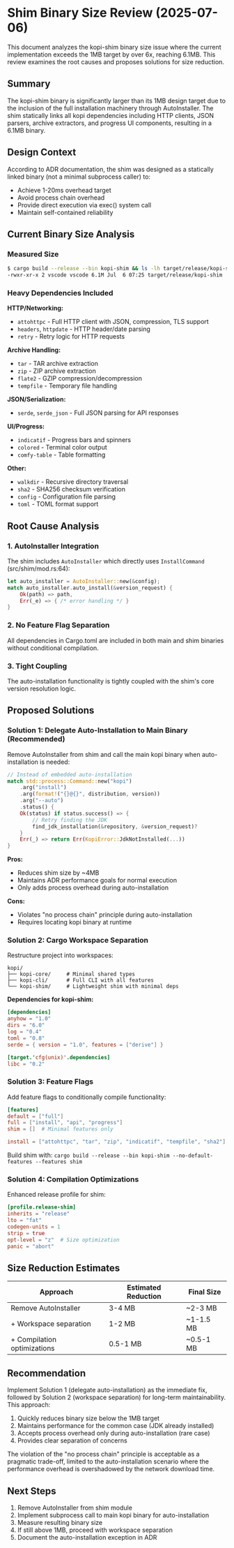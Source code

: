 # Shim Binary Size Review (2025-07-06)

This document analyzes the kopi-shim binary size issue where the current implementation exceeds the 1MB target by over 6x, reaching 6.1MB. This review examines the root causes and proposes solutions for size reduction.

## Summary

The kopi-shim binary is significantly larger than its 1MB design target due to the inclusion of the full installation machinery through AutoInstaller. The shim statically links all kopi dependencies including HTTP clients, JSON parsers, archive extractors, and progress UI components, resulting in a 6.1MB binary.

## Design Context

According to ADR documentation, the shim was designed as a statically linked binary (not a minimal subprocess caller) to:
- Achieve 1-20ms overhead target
- Avoid process chain overhead
- Provide direct execution via exec() system call
- Maintain self-contained reliability

## Current Binary Size Analysis

### Measured Size
```bash
$ cargo build --release --bin kopi-shim && ls -lh target/release/kopi-shim
-rwxr-xr-x 2 vscode vscode 6.1M Jul  6 07:25 target/release/kopi-shim
```

### Heavy Dependencies Included

**HTTP/Networking:**
- `attohttpc` - Full HTTP client with JSON, compression, TLS support
- `headers`, `httpdate` - HTTP header/date parsing
- `retry` - Retry logic for HTTP requests

**Archive Handling:**
- `tar` - TAR archive extraction
- `zip` - ZIP archive extraction  
- `flate2` - GZIP compression/decompression
- `tempfile` - Temporary file handling

**JSON/Serialization:**
- `serde`, `serde_json` - Full JSON parsing for API responses

**UI/Progress:**
- `indicatif` - Progress bars and spinners
- `colored` - Terminal color output
- `comfy-table` - Table formatting

**Other:**
- `walkdir` - Recursive directory traversal
- `sha2` - SHA256 checksum verification
- `config` - Configuration file parsing
- `toml` - TOML format support

## Root Cause Analysis

### 1. AutoInstaller Integration
The shim includes `AutoInstaller` which directly uses `InstallCommand` (src/shim/mod.rs:64):
```rust
let auto_installer = AutoInstaller::new(&config);
match auto_installer.auto_install(&version_request) {
    Ok(path) => path,
    Err(_e) => { /* error handling */ }
}
```

### 2. No Feature Flag Separation
All dependencies in Cargo.toml are included in both main and shim binaries without conditional compilation.

### 3. Tight Coupling
The auto-installation functionality is tightly coupled with the shim's core version resolution logic.

## Proposed Solutions

### Solution 1: Delegate Auto-Installation to Main Binary (Recommended)

Remove AutoInstaller from shim and call the main kopi binary when auto-installation is needed:

```rust
// Instead of embedded auto-installation
match std::process::Command::new("kopi")
    .arg("install")
    .arg(format!("{}@{}", distribution, version))
    .arg("--auto")
    .status() {
    Ok(status) if status.success() => {
        // Retry finding the JDK
        find_jdk_installation(&repository, &version_request)?
    }
    Err(_) => return Err(KopiError::JdkNotInstalled(...))
}
```

**Pros:**
- Reduces shim size by ~4MB
- Maintains ADR performance goals for normal execution
- Only adds process overhead during auto-installation

**Cons:**
- Violates "no process chain" principle during auto-installation
- Requires locating kopi binary at runtime

### Solution 2: Cargo Workspace Separation

Restructure project into workspaces:
```
kopi/
├── kopi-core/     # Minimal shared types
├── kopi-cli/      # Full CLI with all features  
└── kopi-shim/     # Lightweight shim with minimal deps
```

**Dependencies for kopi-shim:**
```toml
[dependencies]
anyhow = "1.0"
dirs = "6.0"
log = "0.4"
toml = "0.8"
serde = { version = "1.0", features = ["derive"] }

[target.'cfg(unix)'.dependencies]
libc = "0.2"
```

### Solution 3: Feature Flags

Add feature flags to conditionally compile functionality:
```toml
[features]
default = ["full"]
full = ["install", "api", "progress"]
shim = []  # Minimal features only

install = ["attohttpc", "tar", "zip", "indicatif", "tempfile", "sha2"]
```

Build shim with: `cargo build --release --bin kopi-shim --no-default-features --features shim`

### Solution 4: Compilation Optimizations

Enhanced release profile for shim:
```toml
[profile.release-shim]
inherits = "release"
lto = "fat"
codegen-units = 1
strip = true
opt-level = "z"  # Size optimization
panic = "abort"
```

## Size Reduction Estimates

| Approach | Estimated Reduction | Final Size |
|----------|-------------------|------------|
| Remove AutoInstaller | 3-4 MB | ~2-3 MB |
| + Workspace separation | 1-2 MB | ~1-1.5 MB |
| + Compilation optimizations | 0.5-1 MB | ~0.5-1 MB |

## Recommendation

Implement Solution 1 (delegate auto-installation) as the immediate fix, followed by Solution 2 (workspace separation) for long-term maintainability. This approach:

1. Quickly reduces binary size below the 1MB target
2. Maintains performance for the common case (JDK already installed)
3. Accepts process overhead only during auto-installation (rare case)
4. Provides clear separation of concerns

The violation of the "no process chain" principle is acceptable as a pragmatic trade-off, limited to the auto-installation scenario where the performance overhead is overshadowed by the network download time.

## Next Steps

1. Remove AutoInstaller from shim module
2. Implement subprocess call to main kopi binary for auto-installation
3. Measure resulting binary size
4. If still above 1MB, proceed with workspace separation
5. Document the auto-installation exception in ADR